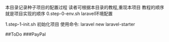 本目录记录种子项目的配置过程
读者可根据本目录的教程,重现本项目
教程的顺序就是项目实现的顺序
0.step-0-env.sh laravel环境配置

1.step-1-init.sh   初始化项目
 使用命令: laravel new laravel-starter



##ToDo
###PayPal

